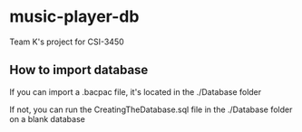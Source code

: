 # music-player-db
Team K's project for CSI-3450

## How to import database

If you can import a .bacpac file, it's located in the ./Database folder

If not, you can run the CreatingTheDatabase.sql file in the ./Database folder on a blank database